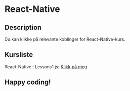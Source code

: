 # React-Native

## Description
Du kan klikke på relevante koblinger for React-Native-kurs.

## Kursliste

React-Native : Lessons1.js: [Klikk på meg](https://github.com/serdardurmus/React-Native-koder/tree/main/learnReactNative/src)

## Happy coding!


